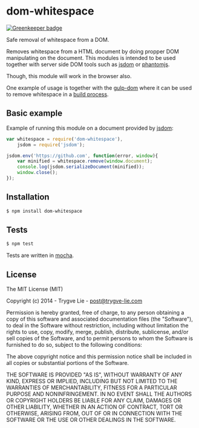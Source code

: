 # dom-whitespace

[![Greenkeeper badge](https://badges.greenkeeper.io/trygve-lie/dom-whitespace.svg)](https://greenkeeper.io/)

Safe removal of whitespace from a DOM. 

Removes whitespace from a HTML document by doing propper DOM manipulating on 
the document. This modules is intended to be used together with server side 
DOM tools such as [jsdom](https://github.com/tmpvar/jsdom) or [phantomjs](http://phantomjs.org/).

Though, this module will work in the browser also.

One example of usage is together with the [gulp-dom](https://github.com/trygve-lie/gulp-dom)
where it can be used to remove whitespace in a [build process](https://github.com/trygve-lie/gulp-dom/tree/master/examples/remove-whitespace).



## Basic example

Example of running this module on a document provided by [jsdom](https://github.com/tmpvar/jsdom):

```js
var whitespace = require('dom-whitespace'),
    jsdom = require('jsdom');

jsdom.env('https://github.com', function(error, window){
    var minified = whitespace.remove(window.document);
    console.log(jsdom.serializeDocument(minified));
    window.close();
});
```



## Installation

```bash
$ npm install dom-whitespace
```



## Tests

```bash
$ npm test
```

Tests are written in [mocha](http://mochajs.org/).



## License 

The MIT License (MIT)

Copyright (c) 2014 - Trygve Lie - post@trygve-lie.com

Permission is hereby granted, free of charge, to any person obtaining a copy
of this software and associated documentation files (the "Software"), to deal
in the Software without restriction, including without limitation the rights
to use, copy, modify, merge, publish, distribute, sublicense, and/or sell
copies of the Software, and to permit persons to whom the Software is
furnished to do so, subject to the following conditions:

The above copyright notice and this permission notice shall be included in
all copies or substantial portions of the Software.

THE SOFTWARE IS PROVIDED "AS IS", WITHOUT WARRANTY OF ANY KIND, EXPRESS OR
IMPLIED, INCLUDING BUT NOT LIMITED TO THE WARRANTIES OF MERCHANTABILITY,
FITNESS FOR A PARTICULAR PURPOSE AND NONINFRINGEMENT. IN NO EVENT SHALL THE
AUTHORS OR COPYRIGHT HOLDERS BE LIABLE FOR ANY CLAIM, DAMAGES OR OTHER
LIABILITY, WHETHER IN AN ACTION OF CONTRACT, TORT OR OTHERWISE, ARISING FROM,
OUT OF OR IN CONNECTION WITH THE SOFTWARE OR THE USE OR OTHER DEALINGS IN
THE SOFTWARE.
